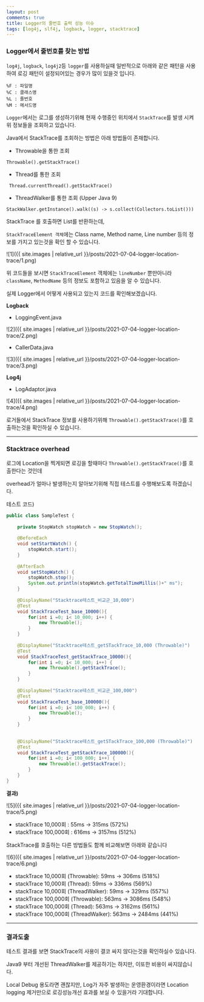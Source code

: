 ```yaml
---
layout: post
comments: true
title: Logger의 줄번호 출력 성능 이슈
tags: [log4j, slf4j, logback, logger, stacktrace]
---
```


### Logger에서 줄번호를 찾는 방법   

`log4j`, `logback`, `log4j2`등 `logger`를 사용하실때 일반적으로 아래와 같은 패턴을 사용하여 로깅 패턴이 설정되어있는 경우가 많이 있을것 입니다.

```
%F : 파일명
%C : 클래스명
%L : 줄번호
%M : 메서드명
```

`Logger`에서는 로그를 생성하기위해 현재 수행중인 위치에서 `StackTrace`를 발생 시켜 위 정보들을 조회하고 있습니다.

Java에서 StackTrace를 조회하는 방법은 아래 방법들이 존재합니다.


- Throwable을 통한 조회
```
Throwable().getStackTrace()
```

- Thread를 통한 조회
```
 Thread.currentThread().getStackTrace()
```

- ThreadWalker를 통한 조회 (Upper Java 9)

```
StackWalker.getInstance().walk((s) -> s.collect(Collectors.toList()))
```

StackTrace 를 호출하면 List<StackTraceElement>를 반환하는데,

`StackTraceElement 객체`에는 Class name, Method name, Line number 등의 정보를 가지고 있는것을 확인 할 수 있습니다.

![1]({{ site.images | relative_url }}/posts/2021-07-04-logger-location-trace/1.png)   

위 코드들을 보시면 `StackTraceElement` 객체에는  `lineNumber` 뿐만아니라 `className`, `MethodName` 등의 정보도 포함하고 있음을 알 수 있습니다.

실제 Logger에서 어떻게 사용되고 있는지 코드를 확인해보겠습니다.

**Logback**
- LoggingEvent.java

![2]({{ site.images | relative_url }}/posts/2021-07-04-logger-location-trace/2.png)   

- CallerData.java

![3]({{ site.images | relative_url }}/posts/2021-07-04-logger-location-trace/3.png)   


**Log4j**
- LogAdaptor.java

![4]({{ site.images | relative_url }}/posts/2021-07-04-logger-location-trace/4.png)   


로거들에서 StackTrace 정보를 사용하기위해  `Throwable().getStackTrace()`를 호출하는것을 확인하실 수 있습니다.

---

### Stacktrace overhead


로그에 Location을 찍게되면 로깅을 할때마다 `Throwable().getStackTrace()`를 호출한다는 것인데 

overhead가 얼마나 발생하는지 알아보기위해 직접 테스트를 수행해보도록 하겠습니다.

테스트 코드)

```java
public class SampleTest {
 
    private StopWatch stopWatch = new StopWatch();
 
    @BeforeEach
    void setStartWatch() {
        stopWatch.start();
    }
 
    @AfterEach
    void setStopWatch() {
        stopWatch.stop();
        System.out.println(stopWatch.getTotalTimeMillis()+" ms");
    }
 
    @DisplayName("Stacktrace테스트_비교군_10,000")
    @Test
    void StackTraceTest_base_10000(){
        for(int i =0; i< 10_000; i++) {
            new Throwable();
        }
    }
 
    @DisplayName("Stacktrace테스트_getSTackTrace_10,000 (Throwable)")
    @Test
    void StackTraceTest_getStackTrace_10000(){
        for(int i =0; i< 10_000; i++) {
            new Throwable().getStackTrace();
        }
    }
 
    @DisplayName("Stacktrace테스트_비교군_100,000")
    @Test
    void StackTraceTest_base_100000(){
        for(int i =0; i< 100_000; i++) {
            new Throwable();
        }
    }
 
 
    @DisplayName("Stacktrace테스트_getSTackTrace_100,000 (Throwable)")
    @Test
    void StackTraceTest_getStackTrace_100000(){
        for(int i =0; i< 100_000; i++) {
            new Throwable().getStackTrace();
        }
    }
}
```

**결과)**

![5]({{ site.images | relative_url }}/posts/2021-07-04-logger-location-trace/5.png)   

- stackTrace 10,000회 : 55ms → 315ms (572%)
- stackTrace 100,000회 : 616ms → 3157ms (512%)

StackTrace를 호출하는 다른 방법들도 함께 비교해보면 아래와 같습니다


![6]({{ site.images | relative_url }}/posts/2021-07-04-logger-location-trace/6.png)   


- stackTrace 10,000회 (Throwable): 59ms → 306ms (518%)
- stackTrace 10,000회 (Thread): 59ms → 336ms (569%)
- stackTrace 10,000회 (ThreadWalker): 59ms → 329ms (557%)
- stackTrace 100,000회 (Throwable): 563ms → 3086ms (548%)
- stackTrace 100,000회 (Thread): 563ms → 3162ms (561%)
- stackTrace 100,000회 (ThreadWalker): 563ms → 2484ms (441%)

---

### 결과도출

테스트 결과를 보면 StackTrace의 사용이 결코 싸지 않다는것을 확인하실수 있습니다.  

Java9 부터 개선된 ThreadWalker를 제공하기는 하지만, 이또한 비용이 싸지않습니다.

Local Debug 용도라면 괜찮지만, Log가 자주 발생하는 운영환경이라면 Location logging 제거만으로 로깅성능개선 효과를 보실 수 있을거라 기대합니다.





